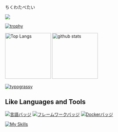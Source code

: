ちくわたべたい

![](https://github-profile-summary-cards.vercel.app/api/cards/profile-details?username=GAI-313&theme=2077)

[![trophy](https://github-profile-trophy.vercel.app/?username=GAI-313&theme=onedark)](https://github-profile-trophy.vercel.app/?username=ryo-ma&theme=tokyonight)

<img alt="Top Langs" height="150px" src="https://github-readme-stats.vercel.app/api/top-langs/?username=GAI-313&layout=compact&count_private=true&show_icons=true&theme=tokyonight" />
<img alt="github stats" height="150px" src="https://github-readme-stats.vercel.app/api?username=GAI-313&count_private=true&show_icons=true&show_icons=true&theme=tokyonight" />

[![typograssy](https://typograssy.deno.dev/api?text=ちくわたべたい)](https://github.com/kawarimidoll/typograssy)

## Like Languages and Tools
[![言語バッジ](https://img.shields.io/badge/-Ruby-CC342D.svg?logo=ruby&style=flat-square&logoColor=white)](https://www.ruby-lang.org/)
[![フレームワークバッジ](https://img.shields.io/badge/-Ruby%20on%20Rails-CC0000.svg?logo=ruby-on-rails&style=flat-square&logoColor=white)](https://rubyonrails.org/)
[![Dockerバッジ](https://img.shields.io/badge/-Docker-2496ED.svg?logo=docker&style=flat-square&logoColor=white)](https://www.docker.com/)

[![My Skills](https://skillicons.dev/icons?i=cpp,python,java,docker,git&perline=3)](https://skillicons.dev)
